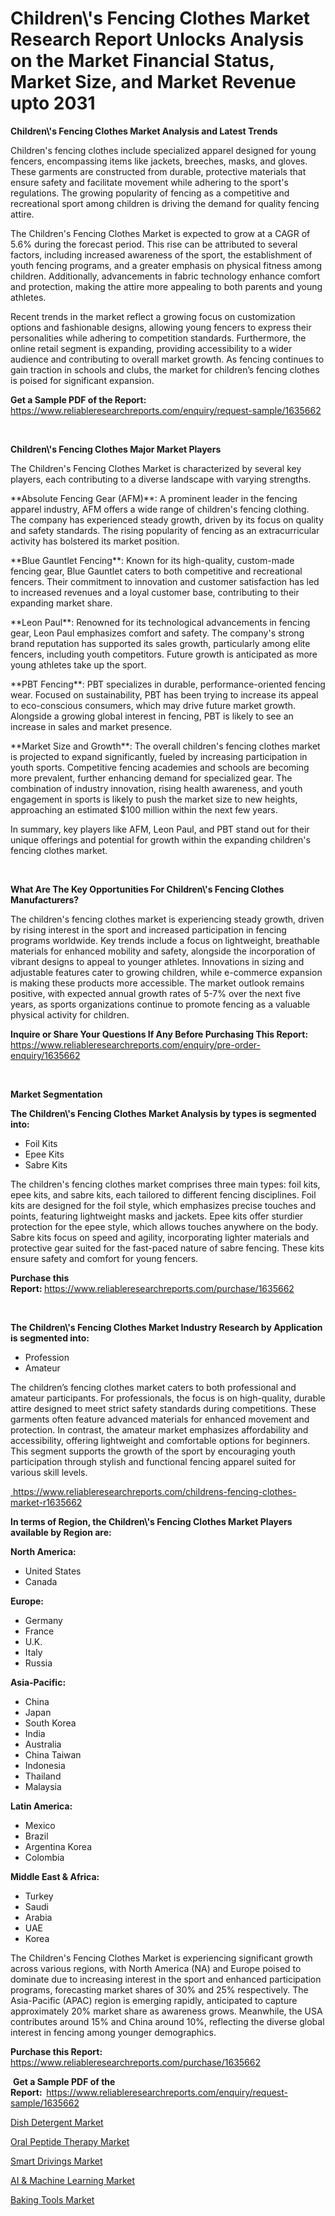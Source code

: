 <p><h1>Children\'s Fencing Clothes Market Research Report Unlocks Analysis on the Market Financial Status, Market Size, and Market Revenue upto 2031</h1></p><p><strong>Children\'s Fencing Clothes Market Analysis and Latest Trends</strong></p>
<p><p>Children's fencing clothes include specialized apparel designed for young fencers, encompassing items like jackets, breeches, masks, and gloves. These garments are constructed from durable, protective materials that ensure safety and facilitate movement while adhering to the sport's regulations. The growing popularity of fencing as a competitive and recreational sport among children is driving the demand for quality fencing attire.</p><p>The Children's Fencing Clothes Market is expected to grow at a CAGR of 5.6% during the forecast period. This rise can be attributed to several factors, including increased awareness of the sport, the establishment of youth fencing programs, and a greater emphasis on physical fitness among children. Additionally, advancements in fabric technology enhance comfort and protection, making the attire more appealing to both parents and young athletes.</p><p>Recent trends in the market reflect a growing focus on customization options and fashionable designs, allowing young fencers to express their personalities while adhering to competition standards. Furthermore, the online retail segment is expanding, providing accessibility to a wider audience and contributing to overall market growth. As fencing continues to gain traction in schools and clubs, the market for children’s fencing clothes is poised for significant expansion.</p></p>
<p><strong>Get a Sample PDF of the Report:&nbsp;</strong> <a href="https://www.reliableresearchreports.com/enquiry/request-sample/1635662">https://www.reliableresearchreports.com/enquiry/request-sample/1635662</a></p>
<p>&nbsp;</p>
<p><strong>Children\'s Fencing Clothes Major Market Players</strong></p>
<p><p>The Children's Fencing Clothes Market is characterized by several key players, each contributing to a diverse landscape with varying strengths. </p><p>**Absolute Fencing Gear (AFM)**: A prominent leader in the fencing apparel industry, AFM offers a wide range of children's fencing clothing. The company has experienced steady growth, driven by its focus on quality and safety standards. The rising popularity of fencing as an extracurricular activity has bolstered its market position.</p><p>**Blue Gauntlet Fencing**: Known for its high-quality, custom-made fencing gear, Blue Gauntlet caters to both competitive and recreational fencers. Their commitment to innovation and customer satisfaction has led to increased revenues and a loyal customer base, contributing to their expanding market share.</p><p>**Leon Paul**: Renowned for its technological advancements in fencing gear, Leon Paul emphasizes comfort and safety. The company's strong brand reputation has supported its sales growth, particularly among elite fencers, including youth competitors. Future growth is anticipated as more young athletes take up the sport.</p><p>**PBT Fencing**: PBT specializes in durable, performance-oriented fencing wear. Focused on sustainability, PBT has been trying to increase its appeal to eco-conscious consumers, which may drive future market growth. Alongside a growing global interest in fencing, PBT is likely to see an increase in sales and market presence.</p><p>**Market Size and Growth**: The overall children's fencing clothes market is projected to expand significantly, fueled by increasing participation in youth sports. Competitive fencing academies and schools are becoming more prevalent, further enhancing demand for specialized gear. The combination of industry innovation, rising health awareness, and youth engagement in sports is likely to push the market size to new heights, approaching an estimated $100 million within the next few years.</p><p>In summary, key players like AFM, Leon Paul, and PBT stand out for their unique offerings and potential for growth within the expanding children's fencing clothes market.</p></p>
<p>&nbsp;</p>
<p><strong>What Are The Key Opportunities For Children\'s Fencing Clothes Manufacturers?</strong></p>
<p><p>The children's fencing clothes market is experiencing steady growth, driven by rising interest in the sport and increased participation in fencing programs worldwide. Key trends include a focus on lightweight, breathable materials for enhanced mobility and safety, alongside the incorporation of vibrant designs to appeal to younger athletes. Innovations in sizing and adjustable features cater to growing children, while e-commerce expansion is making these products more accessible. The market outlook remains positive, with expected annual growth rates of 5-7% over the next five years, as sports organizations continue to promote fencing as a valuable physical activity for children.</p></p>
<p><strong>Inquire or Share Your Questions If Any Before Purchasing This Report:</strong> <a href="https://www.reliableresearchreports.com/enquiry/pre-order-enquiry/1635662">https://www.reliableresearchreports.com/enquiry/pre-order-enquiry/1635662</a></p>
<p>&nbsp;</p>
<p><strong>Market Segmentation</strong></p>
<p><strong>The Children\'s Fencing Clothes Market Analysis by types is segmented into:</strong></p>
<p><ul><li>Foil Kits</li><li>Epee Kits</li><li>Sabre Kits</li></ul></p>
<p><p>The children's fencing clothes market comprises three main types: foil kits, epee kits, and sabre kits, each tailored to different fencing disciplines. Foil kits are designed for the foil style, which emphasizes precise touches and points, featuring lightweight masks and jackets. Epee kits offer sturdier protection for the epee style, which allows touches anywhere on the body. Sabre kits focus on speed and agility, incorporating lighter materials and protective gear suited for the fast-paced nature of sabre fencing. These kits ensure safety and comfort for young fencers.</p></p>
<p><strong>Purchase this Report:&nbsp;</strong><a href="https://www.reliableresearchreports.com/purchase/1635662">https://www.reliableresearchreports.com/purchase/1635662</a></p>
<p>&nbsp;</p>
<p><strong>The Children\'s Fencing Clothes Market Industry Research by Application is segmented into:</strong></p>
<p><ul><li>Profession</li><li>Amateur</li></ul></p>
<p><p>The children’s fencing clothes market caters to both professional and amateur participants. For professionals, the focus is on high-quality, durable attire designed to meet strict safety standards during competitions. These garments often feature advanced materials for enhanced movement and protection. In contrast, the amateur market emphasizes affordability and accessibility, offering lightweight and comfortable options for beginners. This segment supports the growth of the sport by encouraging youth participation through stylish and functional fencing apparel suited for various skill levels.</p></p>
<p><a href="https://www.reliableresearchreports.com/childrens-fencing-clothes-market-r1635662">&nbsp;https://www.reliableresearchreports.com/childrens-fencing-clothes-market-r1635662</a></p>
<p><strong>In terms of Region, the Children\'s Fencing Clothes Market Players available by Region are:</strong></p>
<p>
    <p> <strong> North America: </strong>
        <ul>
            <li>United States</li>
            <li>Canada</li>
        </ul>
        </p> 
    <p> <strong> Europe: </strong>
        <ul>
            <li>Germany</li>
            <li>France</li>
            <li>U.K.</li>
            <li>Italy</li>
            <li>Russia</li>
        </ul>
        </p> 
    <p> <strong> Asia-Pacific: </strong>
        <ul>
            <li>China</li>
            <li>Japan</li>
            <li>South Korea</li>
            <li>India</li>
            <li>Australia</li>
            <li>China Taiwan</li>
            <li>Indonesia</li>
            <li>Thailand</li>
            <li>Malaysia</li>
        </ul>
        </p> 
    <p> <strong> Latin America: </strong>
        <ul>
            <li>Mexico</li>
            <li>Brazil</li>
            <li>Argentina Korea</li>
            <li>Colombia</li>
        </ul>
        </p> 
    <p> <strong> Middle East & Africa: </strong>
        <ul>
            <li>Turkey</li>
            <li>Saudi</li>
            <li>Arabia</li>
            <li>UAE</li>
            <li>Korea</li>
        </ul>
    </p>
    </p>
<p><p>The Children's Fencing Clothes Market is experiencing significant growth across various regions, with North America (NA) and Europe poised to dominate due to increasing interest in the sport and enhanced participation programs, forecasting market shares of 30% and 25% respectively. The Asia-Pacific (APAC) region is emerging rapidly, anticipated to capture approximately 20% market share as awareness grows. Meanwhile, the USA contributes around 15% and China around 10%, reflecting the diverse global interest in fencing among younger demographics.</p></p>
<p><strong>Purchase this Report: </strong><a href="https://www.reliableresearchreports.com/purchase/1635662">https://www.reliableresearchreports.com/purchase/1635662</a></p>
<p>&nbsp;<strong>Get a Sample PDF of the Report:&nbsp;&nbsp;</strong><a href="https://www.reliableresearchreports.com/enquiry/request-sample/1635662">https://www.reliableresearchreports.com/enquiry/request-sample/1635662</a></p>
<p><strong></strong></p>
<p><p><a href="https://www.linkedin.com/pulse/dish-detergent-market-overview-global-trends-future-prospects-t8gmf?trackingId=rYr2%2FkzdSfK1f0MsLb4GwQ%3D%3D">Dish Detergent Market</a></p><p><a href="https://medium.com/@krisnarada6677e/navigating-the-oral-peptide-therapy-market-expert-analysis-and-market-forecast-for-period-from-a595460c57b7">Oral Peptide Therapy Market</a></p><p><a href="https://github.com/rahu1506/Market-Research-Report-List-6/blob/main/smart-drivings-market.md">Smart Drivings Market</a></p><p><a href="https://www.linkedin.com/pulse/role-ai-machine-learning-market-applications-automotivesantific-jfqzf?trackingId=LIHoiFeOQQSu%2B4VcnvTkcw%3D%3D">AI & Machine Learning Market</a></p><p><a href="https://issuu.com/reportprime-2/docs/baking-tools-market-size-2030.pptx_735f4e30871a55">Baking Tools Market</a></p></p>